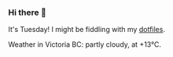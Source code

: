 ### Hi there :wave:

It's Tuesday! I might be fiddling with my [dotfiles](https://github.com/bewuethr/dotfiles).

Weather in Victoria BC: partly cloudy, at +13°C.
